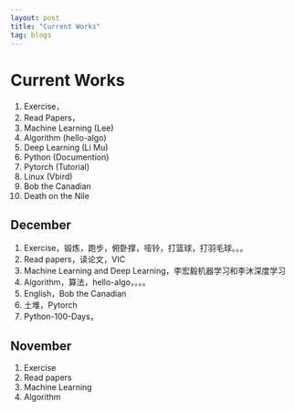 ```yaml
---
layout: post
title: "Current Works"
tag: blogs
---
```


# Current Works

1. Exercise，
2. Read Papers，
3. Machine Learning  (Lee)
4. Algorithm  (hello-algo)
5. Deep Learning  (Li Mu)
6. Python  (Documention)
7. Pytorch  (Tutorial)
8. Linux  (Vbird)
9. Bob the Canadian
10. Death on the Nile

## December

1. Exercise，锻炼，跑步，俯卧撑，哑铃，打篮球，打羽毛球。。。
2. Read papers，读论文，VIC
3. Machine Learning and Deep Learning，李宏毅机器学习和李沐深度学习
4. Algorithm，算法，hello-algo，。。。
5. English，Bob the Canadian
6. 土堆，Pytorch
7. Python-100-Days，


## November
1. Exercise
2. Read papers
3. Machine Learning
4. Algorithm